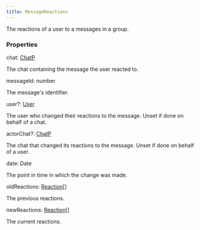 ```yaml
---
title: MessageReactions
---
```


The reactions of a user to a messages in a group.

### Properties

<div class="flex flex-col gap-3"><div><div class="flex gap-2"><div class="font-mono"><span class="font-bold">chat</span><span class="opacity-50">:</span> <a href="/types/chatp"  >ChatP</a></div></div><div class="pl-3"><div class="no-margin">

The chat containing the message the user reacted to.

</div></div></div><div><div class="flex gap-2"><div class="font-mono"><span class="font-bold">messageId</span><span class="opacity-50">:</span> <span>number</span></div></div><div class="pl-3"><div class="no-margin">

The message's identifier.

</div></div></div><div><div class="flex gap-2"><div class="font-mono"><span class="font-bold">user</span><span class="opacity-50"><span title="Optional" class="cursor-help">?</span>:</span> <a href="/types/user"  >User</a></div></div><div class="pl-3"><div class="no-margin">

The user who changed their reactions to the message. Unset if done on behalf of a chat.

</div></div></div><div><div class="flex gap-2"><div class="font-mono"><span class="font-bold">actorChat</span><span class="opacity-50"><span title="Optional" class="cursor-help">?</span>:</span> <a href="/types/chatp"  >ChatP</a></div></div><div class="pl-3"><div class="no-margin">

The chat that changed its reactions to the message. Unset if done on behalf of a user.

</div></div></div><div><div class="flex gap-2"><div class="font-mono"><span class="font-bold">date</span><span class="opacity-50">:</span> <span href="/">Date</span></div></div><div class="pl-3"><div class="no-margin">

The point in time in which the change was made.

</div></div></div><div><div class="flex gap-2"><div class="font-mono"><span class="font-bold">oldReactions</span><span class="opacity-50">:</span> <a href="/types/reaction"  >Reaction</a><span class="opacity-50">[]</span></div></div><div class="pl-3"><div class="no-margin">

The previous reactions.

</div></div></div><div><div class="flex gap-2"><div class="font-mono"><span class="font-bold">newReactions</span><span class="opacity-50">:</span> <a href="/types/reaction"  >Reaction</a><span class="opacity-50">[]</span></div></div><div class="pl-3"><div class="no-margin">

The current reactions.

</div></div></div></div>

